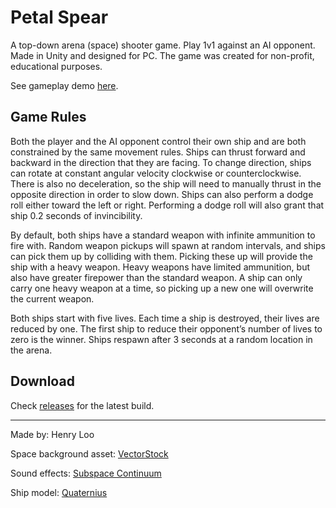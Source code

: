 # Petal Spear
A top-down arena (space) shooter game. Play 1v1 against an AI opponent.
Made in Unity and designed for PC.
The game was created for non-profit, educational purposes.

See gameplay demo [here](https://www.youtube.com/watch?v=ncRLTMDX1NU).

## Game Rules
Both the player and the AI opponent control their own ship and are both constrained by the same movement rules. Ships can thrust forward and backward in the direction that they are facing. To change direction, ships can rotate at constant angular velocity clockwise or counterclockwise. There is also no deceleration, so the ship will need to manually thrust in the opposite direction in order to slow down. Ships can also perform a dodge roll either toward the left or right. Performing a dodge roll will also grant that ship 0.2 seconds of invincibility.

By default, both ships have a standard weapon with infinite ammunition to fire with. Random weapon pickups will spawn at random intervals, and ships can pick them up by colliding with them. Picking these up will provide the ship with a heavy weapon. Heavy weapons have limited ammunition, but also have greater firepower than the standard weapon. A ship can only carry one heavy weapon at a time, so picking up a new one will overwrite the current weapon.

Both ships start with five lives. Each time a ship is destroyed, their lives are reduced by one. The first ship to reduce their opponent’s number of lives to zero is the winner. Ships respawn after 3 seconds at a random location in the arena.

## Download
Check [releases](https://github.com/HenryLoo/PetalSpear/releases) for the latest build.

---

Made by: Henry Loo

Space background asset: [VectorStock](https://www.vectorstock.com/)

Sound effects: [Subspace Continuum](https://store.steampowered.com/app/352700/Subspace_Continuum/)

Ship model: [Quaternius](http://quaternius.com/assets.html)
